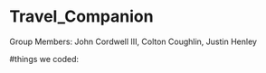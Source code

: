 # Travel_Companion

Group Members: John Cordwell III, Colton Coughlin, Justin Henley

#things we coded: 
